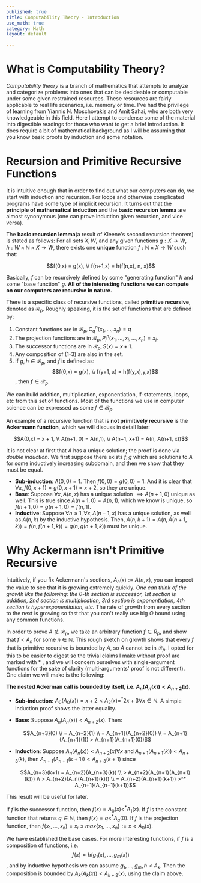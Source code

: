 ```yaml
---
published: true
title: Computability Theory - Introduction
use_math: true
category: Math
layout: default

---
```


# What is Computability Theory?

*Computability theory* is a branch of mathematics that attempts to analyze and categorize problems into ones that can be decideable or computable under some given restrained resources. These resources are fairly applicable to real life scenarios, i.e. memory or time. I've had the privilege of learning from Yiannis N. Moschovakis and Amit Sahai, who are both very knowledgeable in this field. Here I attempt to condense some of the material into digestible readings for those who want to get a brief introduction. It does require a bit of mathematical background as I will be assuming that you know basic proofs by induction and some notation. 

# Recursion and Primitive Recursive Functions 

It is intuitive enough that in order to find out what our computers can do, we start with induction and recursion. For loops and otherwise complicated programs have some type of implicit recursion. It turns out that the **principle of mathematical induction** and the **basic recursion lemma** are almost synonymous (one can prove induction given recursion, and vice versa).

The **basic recursion lemma**(a result of Kleene's second recursion theorem) is stated as follows: For all sets $X,W$, and any given functions $g:X\to W, h:W \times \mathbb{N} \times X \to W$, there exists one **unique** function $f:\mathbb{N} \times X \to W$ such that:

$$f(0,x) = g(x), \\ f(n+1,x) = h(f(n,x), n, x)$$

Basically, $f$ can be recursively defined by some "generating function" $h$ and some "base function" $g$. **All of the interesting functions we can compute on our computers are recursive in nature.**

There is a specific class of recursive functions, called **primitive recursive**, denoted as $\mathcal{R}_p$. Roughly speaking, it is the set of functions that are defined by:

1. Constant functions are in $\mathcal{R}_p, C^n_q(x_1,...,x_n) = q$
2. The projection functions are in $\mathcal{R}_p, P^n_i(x_1,...,x_i,...,x_n) = x_i$.
3. The successor functions are in $\mathcal{R}_p, S(x) = x + 1$.
4. Any composition of (1-3) are also in the set.
5. If $g, h \in \mathcal{R}_p$, and $f$ is defined as: $$f(0,x) = g(x), \\ f(y+1, x) = h(f(y,x),y,x)$$, then $f \in \mathcal{R}_p$. 

We can build addition, multiplication, exponentiation, if-statements, loops, etc from this set of functions. Most of the functions we use in computer science can be expressed as some $f \in \mathcal{R}_p$.

An example of a recursive function that is **not primitively recursive** is the **Ackermann function**, which we will discuss in detail later:

$$A(0,x) = x + 1, \\ A(n+1, 0) = A(n,1), \\ A(n+1, x+1) = A(n, A(n+1, x))$$

It is not clear at first that $A​$ has a unique solution; the proof is done via *double induction*. We first suppose there exists $f, g​$ which are solutions to $A​$ for some inductively increasing subdomain, and then we show that they must be equal.

- **Sub-induction**: $A(0, 0) = 1$. Then $f(0,0) = g(0,0) = 1$. And it is clear that $\forall x, f(0,x+1) = g(0,x+1) = x+2$, so they are unique.
- **Base**:  Suppose $\forall x, A(n, x)$ has a unique solution $\implies A(n+1, 0)$ unique as well. This is true since $A(n+1, 0) = A(n, 1)$, which we know is unique, so $f(n+1,0) = g(n+1,0) = f(n,1)$.
- **Inductive**: Suppose $\forall n \geq 1, \forall x, A(n-1,x)$ has a unique solution, as well as $A(n, k)$ by the inductive hypothesis. Then, $A(n, k+1) = A(n, A(n+1, k)) = f(n, f(n+1, k)) = g(n, g(n+1, k))$ must be unique.

# Why Ackermann isn't Primitive Recursive

Intuitively, if you fix Ackermann's sections, $A_n(x) := A(n,x)$, you can inspect the value to see that it is growing extremely quickly. *One can think of the growth like the following: the 0-th section is successor, 1st section is addition, 2nd section is multiplication, 3rd section is exponentiation, 4th section is hyperexponentiation, etc.* The rate of growth from every section to the next is growing so fast that you can't really use big $O$ bound using any common functions. 

In order to prove $A \not\in \mathcal{R}_p$, we take an arbitrary function $f \in R_p$, and show that $f < A_n$ for some $n \in \mathbb{N}$. This rough sketch on growth shows that every $f$ that is primitive recursive is bounded by $A$, so $A$ cannot be in $\mathcal{R}_p$. I opted for this to be easier to digest so the trivial claims I make without proof are marked with $*$ , and we will concern ourselves with single-argument functions for the sake of clarity (multi-arguments' proof is not different). One claim we will make is the following:

**The nested Ackerman call is bounded by itself, i.e. $A_n(A_n(x)) < A_{n+2}(x)$**. 

- **Sub-induction:** $A_0(A_0(x)) = x + 2 < A_2(x) =^* 2x+3 \forall x \in \mathbb{N}$. A simple induction proof shows the latter equality.

- **Base:** Suppose $A_n(A_n(x)) < A_{n+2}(x)$. Then:

  $$A_{n+3}(0) \\ = A_{n+2}(1) \\ = A_{n+1}(A_{n+2}(0)) \\ = A_{n+1}(A_{n+1}(1)) > A_{n+1}(A_{n+1}(0))$$

- **Induction**: Suppose $A_n(A_n(x)) < A_{n+2}(x) \forall x$ and $A_{n+1}(A_{n+1}(k)) < A_{n+3}(k)$, then $A_{n+1}(A_{n+1}(k+1)) < A_{n+3}(k+1)$ since 

  $$A_{n+3}(k+1) = A_{n+2}(A_{n+3}(k)) \\ > A_{n+2}(A_{n+1}(A_{n+1}(k))) \\ > A_{n+2}(A_n(A_{n+1}(k))) \\ = A_{n+2}(A_{n+1}(k+1)) >^* A_{n+1}(A_{n+1}(k+1))$$

This result will be useful for later.

If $f$ is the successor function, then $f(x) = A_0(x) <^* A_1(x)$. If $f$ is the constant function that returns $q \in \mathbb{N}$, then $f(x) = q <^* A_q(0)$.  If $f$ is the projection function, then $f(x_1,...,x_n) = x_i \leq max \{x_1,...,x_n\} := x < A_0(x)$.

We have established the base cases. For more interesting functions, if $f$ is a composition of functions, i.e. $$f(x) = h(g_1(x),...,g_m(x))$$, and by inductive hypothesis we can assume $g_1,...,g_m,h < A_k$. Then the composition is bounded by $A_k(A_k(x)) < A_{k+2}(x)$, using the claim above.  